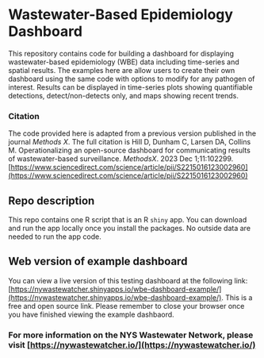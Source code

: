 # Wastewater-Based Epidemiology Dashboard
This repository contains code for building a dashboard for displaying wastewater-based epidemiology (WBE) data including time-series and spatial results. The examples here are allow users to create their own dashboard using the same code with options to modify for any pathogen of interest. Results can be displayed in time-series plots showing quantifiable detections, detect/non-detects only, and maps showing recent trends.

### Citation
The code provided here is adapted from a previous version published in the journal *Methods X*. The full citation is Hill D, Dunham C, Larsen DA, Collins M. Operationalizing an open-source dashboard for communicating results of wastewater-based surveillance. *MethodsX*. 2023 Dec 1;11:102299. [https://www.sciencedirect.com/science/article/pii/S2215016123002960](https://www.sciencedirect.com/science/article/pii/S2215016123002960)

## Repo description
This repo contains one R script that is an R `shiny` app. You  can download and run the app locally once you install the packages. No outside data are needed to run the app code.

## Web version of example dashboard
You can view a live version of this testing dashboard at the following link: [https://nywastewatcher.shinyapps.io/wbe-dashboard-example/](https://nywastewatcher.shinyapps.io/wbe-dashboard-example/). This is a free and open source link. Please remember to close your browser once you have finished viewing the example dashbaord.

### For more information on the NYS Wastewater Network, please visit [https://nywastewatcher.io/](https://nywastewatcher.io/)
